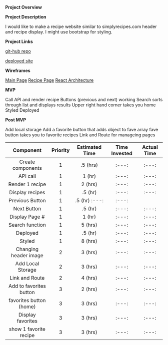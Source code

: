 **Project Overview**

**Project Description**

I would like to make a recipe website similar to simplyrecipes.com header and recipe display. I might use bootstrap for styling.

**Project Links**

[git-hub repo](https://github.com/KassidySh/project-2/tree/master/project2)

[deployed site]()

**Wireframes**

[Main Page](https://res.cloudinary.com/dt5zs08ue/image/upload/v1578281708/GA%20project%202/wireframes_mockups_mfoyat.png)
[Recipe Page](https://res.cloudinary.com/dt5zs08ue/image/upload/v1578282253/GA%20project%202/Untitled_kzc7qw.png)
[React Architecture](https://res.cloudinary.com/dt5zs08ue/image/upload/v1578283098/GA%20project%202/Untitled_1_py09t4.png)

**MVP**

Call API and render recipe
Buttons (previous and next) working
Search sorts through list and displays results
Upper right hand corner takes you home
Styled
Deployed

**Post MVP**

Add local storage
Add a favorite button that adds object to fave array
fave button takes you to favorite recipes
Link and Route for manageing pages

|Component   | Priority | Estimated Time| Time Invested | Actual Time|
| :---:      | :---:    | :---:         | :---:         | :---:      |
|Create components | 1 | .5 (hrs)| :---:         | :---:      |
|API call | 1 | 1 (hr)| :---:         | :---:      |
|Render 1 recipe| 1 | 2 (hrs)| :---:         | :---:      |
|Display recipes| 1 | .5 (hr)| :---:         | :---:      |
|Previous Button| 1 | .5 (hr) :---:         | :---:      |
|Next Button| 1 | .5 (hr)| :---:         | :---:      |
|Display Page #| 1 | 1 (hr)| :---:         | :---:      |
|Search function| 1 | 5 (hrs)| :---:         | :---:      |
|Deployed| 1 | .5 (hr)| :---:         | :---:      |
|Styled | 1 | 8 (hrs)| :---:         | :---:      |
|Changing header image| 2 | 3 (hrs)| :---:         | :---:      |
|Add Local Storage| 2 | 3 (hrs)| :---:         | :---:      |
|Link and Route| 2 | 4 (hrs)| :---:         | :---:      |
|Add to favorites button| 3 | 2 (hrs)| :---:         | :---:      |
|favorites button (home)| 3 | 3 (hrs)| :---:         | :---:      |
|Display favorites| 3 | 3 (hrs)| :---:         | :---:      |
|show 1 favorite recipe| 3 | 3 (hrs)| :---:         | :---:      |

